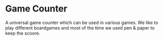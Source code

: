 # Game Counter

A universal game counter which can be used in various games.
We like to play different boardgames and most of the time we used pen & paper to keep
the scoore.
